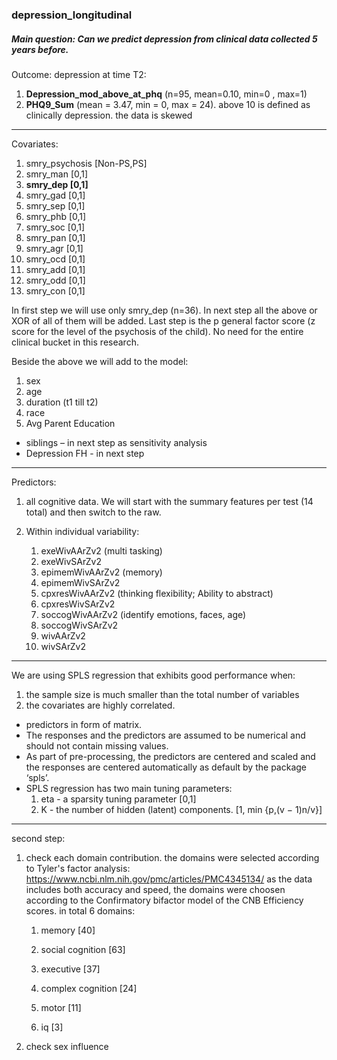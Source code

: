 ### depression_longitudinal

##### Main question: Can we predict depression from clinical data collected 5 years before. 

Outcome: depression at time T2:

1. **Depression_mod_above_at_phq** (n=95, mean=0.10, min=0 ,  max=1)    
2. **PHQ9_Sum** (mean = 3.47, min = 0, max = 24). 
above 10 is defined as clinically depression. the data is skewed 
 
---

Covariates:

1.	smry_psychosis [Non-PS,PS]
2.	smry_man [0,1]                 
3.	**smry_dep [0,1]**                
4.	smry_gad [0,1]                  
5.	smry_sep [0,1]                   
6.	smry_phb [0,1]                  
7.	smry_soc [0,1]                   
8.	smry_pan [0,1]                  
9.	smry_agr [0,1]                   
10.	smry_ocd [0,1]                  
11.	smry_add [0,1]  
12.	smry_odd [0,1]  
13.	smry_con [0,1]  

In first step we will use only smry_dep (n=36).
In next step all the above or XOR of all of them will be added. 
Last step is the p general factor score (z score for the level of the psychosis of the child). 
No need for the entire clinical bucket in this research.  

Beside the above we will add to the model: 

1. sex
2. age
3. duration (t1 till t2)
3. race
4. Avg Parent Education

* siblings – in next step as sensitivity analysis
* Depression FH - in next step           

---

Predictors: 

1. all cognitive data. We will start with the summary features per test (14 total) and then switch to the raw. 

2. Within individual variability:
    1. exeWivAArZv2     (multi tasking)
    2. exeWivSArZv2   
    3. epimemWivAArZv2  (memory)        
    4. epimemWivSArZv2          
    5. cpxresWivAArZv2  (thinking flexibility; Ability to abstract)   
    6. cpxresWivSArZv2              
    7. soccogWivAArZv2  (identify emotions, faces, age)    
    8. soccogWivSArZv2             
    9. wivAArZv2           
    10. wivSArZv2

---
We are using SPLS regression that exhibits good performance when:
1. the sample size is much smaller than the total number of variables
2. the covariates are highly correlated. 

* predictors in form of matrix. 
* The responses and the predictors are assumed to be numerical and should not contain missing values.
* As part of pre-processing, the predictors are centered and scaled and the responses are centered
automatically as default by the package ‘spls’.
* SPLS regression has two main tuning parameters:
  1. eta - a sparsity tuning parameter [0,1]
  2. K - the number of hidden (latent) components. [1, min {p,(v − 1)n/v}]


---
second step:

1. check each domain contribution. 
the domains were selected according to Tyler's factor analysis:
https://www.ncbi.nlm.nih.gov/pmc/articles/PMC4345134/
as the data includes both accuracy and speed, the domains were choosen according to the Confirmatory bifactor model of the CNB Efficiency scores.
in total 6 domains:
    1. memory [40]  
    2. social cognition [63]
    3. executive [37]
    4. complex cognition [24]

    5. motor [11]
    6. iq [3]

2. check sex influence 
 

